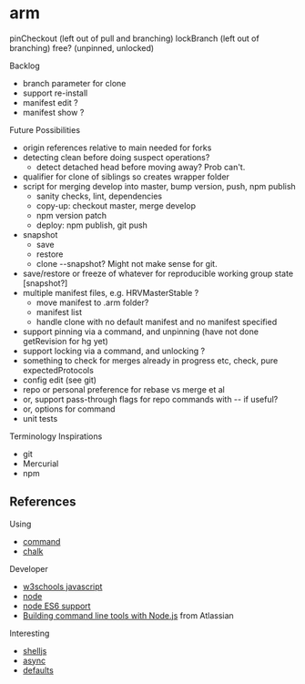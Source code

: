 # arm

pinCheckout (left out of pull and branching)
lockBranch (left out of branching)
free? (unpinned, unlocked)

Backlog
* branch parameter for clone
* support re-install
* manifest edit ?
* manifest show ?

Future Possibilities
* origin references relative to main needed for forks
* detecting clean before doing suspect operations?
  * detect detached head before moving away? Prob can't.
* qualifier for clone of siblings so creates wrapper folder
* script for merging develop into master, bump version, push, npm publish
  * sanity checks, lint, dependencies
  * copy-up: checkout master, merge develop
  * npm version patch
  * deploy: npm publish, git push
* snapshot
  * save
  * restore
  * clone --snapshot? Might not make sense for git.
* save/restore or freeze of whatever for reproducible working group state [snapshot?]
* multiple manifest files, e.g. HRVMasterStable ?
  * move manifest to .arm folder?
  * manifest list
  * handle clone with no default manifest and no manifest specified
* support pinning via a command, and unpinning (have not done getRevision for hg yet)
* support locking via a command, and unlocking ?
* something to check for merges already in progress etc, check, pure expectedProtocols
* config edit (see git)
* repo or personal preference for rebase vs merge et al
*   or, support pass-through flags for repo commands with -- if useful?
*   or, options for command
* unit tests

Terminology Inspirations
* git
* Mercurial
* npm

## References

Using
* [command](https://www.npmjs.com/package/commander)
* [chalk](https://github.com/sindresorhus/chalk)

Developer
* [w3schools javascript](http://www.w3schools.com/js/default.asp)
* [node](https://nodejs.org/docs/latest/api/index.html)
* [node ES6 support](http://node.green)
* [Building command line tools with Node.js](https://developer.atlassian.com/blog/2015/11/scripting-with-node/) from Atlassian

Interesting
* [shelljs](http://documentup.com/arturadib/shelljs#command-reference)
* [async](http://caolan.github.io/async/)
* [defaults](https://www.npmjs.com/package/defaults)
